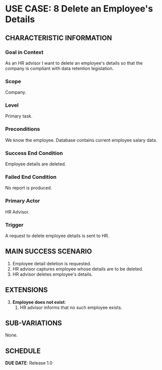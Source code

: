 # USE CASE: 8 Delete an Employee's Details

## CHARACTERISTIC INFORMATION

### Goal in Context

As an HR advisor I want to delete an employee's details so that the company is compliant with data retention legislation.

### Scope

Company.

### Level

Primary task.

### Preconditions

We know the employee.  Database contains current employee salary data.

### Success End Condition

Employee details are deleted.

### Failed End Condition

No report is produced.

### Primary Actor

HR Advisor.

### Trigger

A request to delete employee details is sent to HR.

## MAIN SUCCESS SCENARIO

1. Employee detail deletion is requested.
2. HR advisor captures employee whose details are to be deleted.
3. HR advisor deletes employee's details.

## EXTENSIONS

3. **Employee does not exist**:
    1. HR advisor informs that no such employee exists.

## SUB-VARIATIONS

None.

## SCHEDULE

**DUE DATE**: Release 1.0
